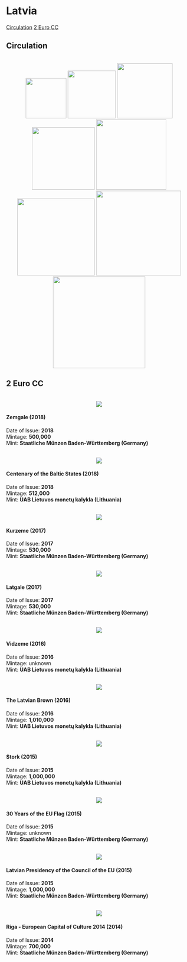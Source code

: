 # Latvia
[Circulation](#circulation)
[2 Euro CC](#2eurocc)

## <a name="circulation"></a>Circulation
<br/>
<div align="center">
<img src="./images/circulation/2014_1cent.jpg" width="110" height="109" />
<img src="./images/circulation/2014_2cent.jpg" width="130" height="129" />
<img src="./images/circulation/2014_5cent.jpg" width="150" height="149" />
<img src="./images/circulation/2014_10cent.jpg" width="170" height="169" />
<img src="./images/circulation/2014_20cent.jpg" width="190" height="190" />
<img src="./images/circulation/2014_50cent.jpg" width="210" height="208" />
<img src="./images/circulation/2014_1euro.jpg" width="230" height="229" />
<img src="./images/circulation/2014_2euro.jpg" width="250" height="248" />
</div>

## <a name="2eurocc"></a>2 Euro CC
<br/>
<div align="center">
<img src="./images/2_euro_cc/2018_zemgale.jpg" />
</div>

#### Zemgale (2018)
Date of Issue: **2018**<br/>
Mintage: **500,000**<br/>
Mint: **Staatliche Münzen Baden-Württemberg (Germany)**

<br/>
<div align="center">
<img src="./images/2_euro_cc/2018_centenary_of_the_baltic_states.jpg" />
</div>

#### Centenary of the Baltic States (2018)
Date of Issue: **2018**<br/>
Mintage: **512,000**<br/>
Mint: **UAB Lietuvos monetų kalykla (Lithuania)**

<br/>
<div align="center">
<img src="./images/2_euro_cc/2017_kurzeme.jpg" />
</div>

#### Kurzeme (2017)
Date of Issue: **2017**<br/>
Mintage: **530,000**<br/>
Mint: **Staatliche Münzen Baden-Württemberg (Germany)**

<br/>
<div align="center">
<img src="./images/2_euro_cc/2017_latgale.jpg" />
</div>

#### Latgale (2017)
Date of Issue: **2017**<br/>
Mintage: **530,000**<br/>
Mint: **Staatliche Münzen Baden-Württemberg (Germany)**

<br/>
<div align="center">
<img src="./images/2_euro_cc/2016_vidzeme.jpg" />
</div>

#### Vidzeme (2016)
Date of Issue: **2016**<br/>
Mintage: unknown<br/>
Mint: **UAB Lietuvos monetų kalykla (Lithuania)**

<br/>
<div align="center">
<img src="./images/2_euro_cc/2016_the_latvian_brown.jpg" />
</div>

#### The Latvian Brown (2016)
Date of Issue: **2016**<br/>
Mintage: **1,010,000**<br/>
Mint: **UAB Lietuvos monetų kalykla (Lithuania)**

<br/>
<div align="center">
<img src="./images/2_euro_cc/2015_stork.jpg" />
</div>

#### Stork (2015)
Date of Issue: **2015**<br/>
Mintage: **1,000,000**<br/>
Mint: **UAB Lietuvos monetų kalykla (Lithuania)**

<br/>
<div align="center">
<img src="./images/2_euro_cc/2015_30_years_of_the_eu_flag.jpg" />
</div>

#### 30 Years of the EU Flag (2015)
Date of Issue: **2015**<br/>
Mintage: unknown<br/>
Mint: **Staatliche Münzen Baden-Württemberg (Germany)**

<br/>
<div align="center">
<img src="./images/2_euro_cc/2015_latvian_presidency_of_the_council_of_the_eu.jpg" />
</div>

#### Latvian Presidency of the Council of the EU (2015)
Date of Issue: **2015**<br/>
Mintage: **1,000,000**<br/>
Mint: **Staatliche Münzen Baden-Württemberg (Germany)**

<br/>
<div align="center">
<img src="./images/2_euro_cc/2014_riga_european_capital_of_culture_2014.jpg" />
</div>

#### Riga - European Capital of Culture 2014 (2014)
Date of Issue: **2014**<br/>
Mintage: **700,000**<br/>
Mint: **Staatliche Münzen Baden-Württemberg (Germany)**
